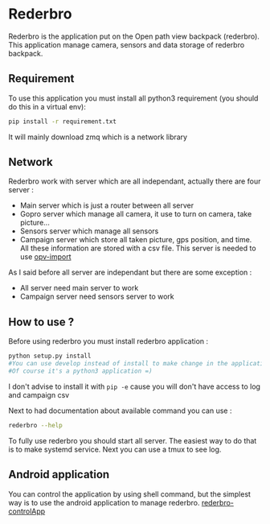 # Rederbro
Rederbro is the application put on the Open path view backpack (rederbro).
This application manage camera, sensors and data storage of rederbro backpack.

## Requirement
To use this application you must install all python3 requirement (you should do this in a virtual env):
```bash
pip install -r requirement.txt
```
It will mainly download zmq which is a network library

## Network
Rederbro work with server which are all independant, actually there are four server :

  * Main server which is just a router between all server
  * Gopro server which manage all camera, it use to turn on camera, take picture...
  * Sensors server which manage all sensors
  * Campaign server which store all taken picture, gps position, and time. All these information are stored with a csv file. This server is needed to use [opv-import](https://github.com/OpenPathView/OPV_importData)

As I said before all server are independant but there are some exception :

  * All server need main server to work
  * Campaign server need sensors server to work

## How to use ?
Before using rederbro you must install rederbro application :
```bash
python setup.py install
#You can use develop instead of install to make change in the application
#Of course it's a python3 application =)
```

I don't advise to install it with ```pip -e``` cause you will don't have access to log and campaign csv

Next to had documentation about available command you can use :
```bash
rederbro --help
```

To fully use rederbro you should start all server. The easiest way to do that is to make systemd service.
Next you can use a tmux to see log.

## Android application
You can control the application by using shell command, but the simplest way is to use the android application  to manage rederbro.
[rederbro-controlApp](https://github.com/OpenPathView/rederbro-controlApp)
